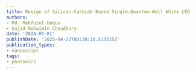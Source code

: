 ```yaml
---
title: Design of Silicon-Carbide Based Single-Quantum-Well White LED
authors:
- Md. Mahfuzul Haque
- Sajid Muhaimin Choudhury
date: '2024-01-01'
publishDate: '2025-04-22T03:28:10.513515Z'
publication_types:
- manuscript
tags:
- photonics
---
```

